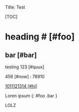 Title: Test

[TOC]

# heading # [#foo]

## bar [#bar]

testing 123 [#quux]

456 [#now]
:   78910

[1011121314 [#hi]](test)

Loren ipsum
{: #foo .bar }

LOLZ
